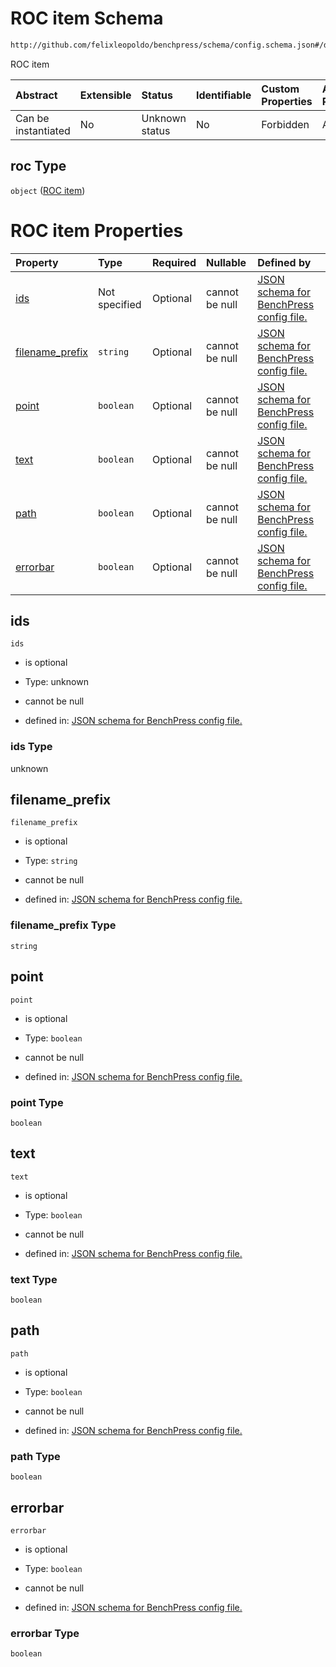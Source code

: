 # ROC item Schema

```txt
http://github.com/felixleopoldo/benchpress/schema/config.schema.json#/definitions/roc
```

ROC item

| Abstract            | Extensible | Status         | Identifiable | Custom Properties | Additional Properties | Access Restrictions | Defined In                                                                    |
| :------------------ | :--------- | :------------- | :----------- | :---------------- | :-------------------- | :------------------ | :---------------------------------------------------------------------------- |
| Can be instantiated | No         | Unknown status | No           | Forbidden         | Allowed               | none                | [config.schema.json*](../../../out/config.schema.json "open original schema") |

## roc Type

`object` ([ROC item](config-definitions-roc-item.md))

# ROC item Properties

| Property                            | Type          | Required | Nullable       | Defined by                                                                                                                                                                                                              |
| :---------------------------------- | :------------ | :------- | :------------- | :---------------------------------------------------------------------------------------------------------------------------------------------------------------------------------------------------------------------- |
| [ids](#ids)                         | Not specified | Optional | cannot be null | [JSON schema for BenchPress config file.](config-definitions-roc-item-properties-ids.md "http://github.com/felixleopoldo/benchpress/schema/config.schema.json#/definitions/roc/properties/ids")                         |
| [filename_prefix](#filename_prefix) | `string`      | Optional | cannot be null | [JSON schema for BenchPress config file.](config-definitions-roc-item-properties-filename_prefix.md "http://github.com/felixleopoldo/benchpress/schema/config.schema.json#/definitions/roc/properties/filename_prefix") |
| [point](#point)                     | `boolean`     | Optional | cannot be null | [JSON schema for BenchPress config file.](config-definitions-roc-item-properties-point.md "http://github.com/felixleopoldo/benchpress/schema/config.schema.json#/definitions/roc/properties/point")                     |
| [text](#text)                       | `boolean`     | Optional | cannot be null | [JSON schema for BenchPress config file.](config-definitions-roc-item-properties-text.md "http://github.com/felixleopoldo/benchpress/schema/config.schema.json#/definitions/roc/properties/text")                       |
| [path](#path)                       | `boolean`     | Optional | cannot be null | [JSON schema for BenchPress config file.](config-definitions-roc-item-properties-path.md "http://github.com/felixleopoldo/benchpress/schema/config.schema.json#/definitions/roc/properties/path")                       |
| [errorbar](#errorbar)               | `boolean`     | Optional | cannot be null | [JSON schema for BenchPress config file.](config-definitions-roc-item-properties-errorbar.md "http://github.com/felixleopoldo/benchpress/schema/config.schema.json#/definitions/roc/properties/errorbar")               |

## ids



`ids`

*   is optional

*   Type: unknown

*   cannot be null

*   defined in: [JSON schema for BenchPress config file.](config-definitions-roc-item-properties-ids.md "http://github.com/felixleopoldo/benchpress/schema/config.schema.json#/definitions/roc/properties/ids")

### ids Type

unknown

## filename_prefix



`filename_prefix`

*   is optional

*   Type: `string`

*   cannot be null

*   defined in: [JSON schema for BenchPress config file.](config-definitions-roc-item-properties-filename_prefix.md "http://github.com/felixleopoldo/benchpress/schema/config.schema.json#/definitions/roc/properties/filename_prefix")

### filename_prefix Type

`string`

## point



`point`

*   is optional

*   Type: `boolean`

*   cannot be null

*   defined in: [JSON schema for BenchPress config file.](config-definitions-roc-item-properties-point.md "http://github.com/felixleopoldo/benchpress/schema/config.schema.json#/definitions/roc/properties/point")

### point Type

`boolean`

## text



`text`

*   is optional

*   Type: `boolean`

*   cannot be null

*   defined in: [JSON schema for BenchPress config file.](config-definitions-roc-item-properties-text.md "http://github.com/felixleopoldo/benchpress/schema/config.schema.json#/definitions/roc/properties/text")

### text Type

`boolean`

## path



`path`

*   is optional

*   Type: `boolean`

*   cannot be null

*   defined in: [JSON schema for BenchPress config file.](config-definitions-roc-item-properties-path.md "http://github.com/felixleopoldo/benchpress/schema/config.schema.json#/definitions/roc/properties/path")

### path Type

`boolean`

## errorbar



`errorbar`

*   is optional

*   Type: `boolean`

*   cannot be null

*   defined in: [JSON schema for BenchPress config file.](config-definitions-roc-item-properties-errorbar.md "http://github.com/felixleopoldo/benchpress/schema/config.schema.json#/definitions/roc/properties/errorbar")

### errorbar Type

`boolean`
